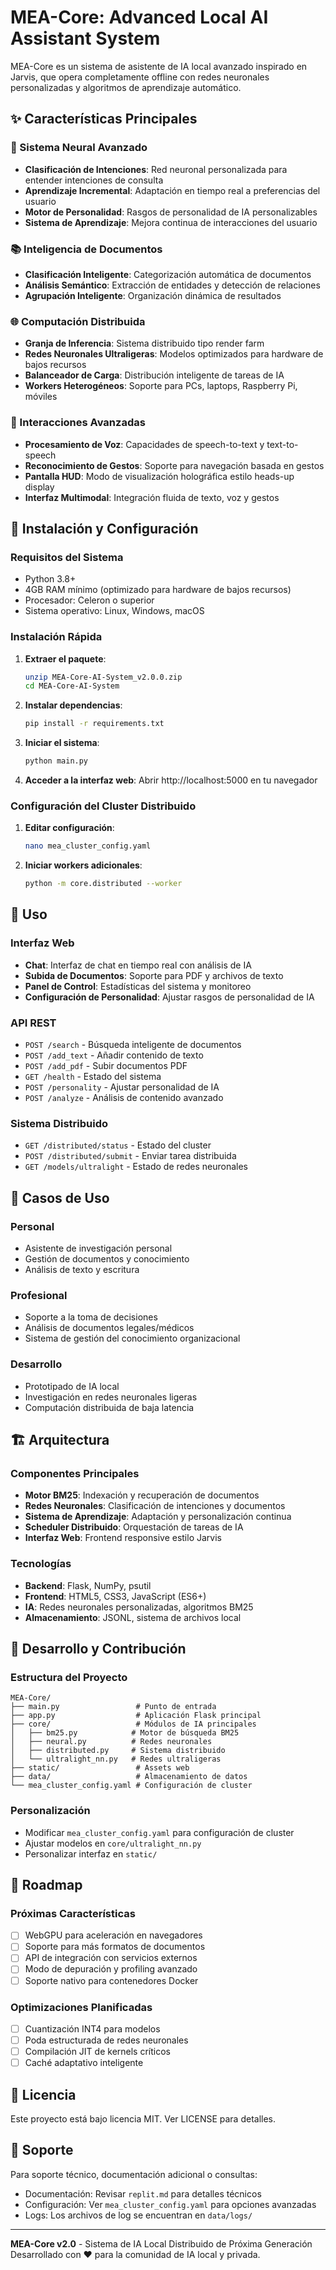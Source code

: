 # MEA-Core: Advanced Local AI Assistant System

MEA-Core es un sistema de asistente de IA local avanzado inspirado en Jarvis, que opera completamente offline con redes neuronales personalizadas y algoritmos de aprendizaje automático.

## ✨ Características Principales

### 🧠 Sistema Neural Avanzado
- **Clasificación de Intenciones**: Red neuronal personalizada para entender intenciones de consulta
- **Aprendizaje Incremental**: Adaptación en tiempo real a preferencias del usuario
- **Motor de Personalidad**: Rasgos de personalidad de IA personalizables
- **Sistema de Aprendizaje**: Mejora continua de interacciones del usuario

### 📚 Inteligencia de Documentos
- **Clasificación Inteligente**: Categorización automática de documentos
- **Análisis Semántico**: Extracción de entidades y detección de relaciones
- **Agrupación Inteligente**: Organización dinámica de resultados

### 🌐 Computación Distribuida
- **Granja de Inferencia**: Sistema distribuido tipo render farm
- **Redes Neuronales Ultraligeras**: Modelos optimizados para hardware de bajos recursos
- **Balanceador de Carga**: Distribución inteligente de tareas de IA
- **Workers Heterogéneos**: Soporte para PCs, laptops, Raspberry Pi, móviles

### 🎤 Interacciones Avanzadas
- **Procesamiento de Voz**: Capacidades de speech-to-text y text-to-speech
- **Reconocimiento de Gestos**: Soporte para navegación basada en gestos
- **Pantalla HUD**: Modo de visualización holográfica estilo heads-up display
- **Interfaz Multimodal**: Integración fluida de texto, voz y gestos

## 🔧 Instalación y Configuración

### Requisitos del Sistema
- Python 3.8+
- 4GB RAM mínimo (optimizado para hardware de bajos recursos)
- Procesador: Celeron o superior
- Sistema operativo: Linux, Windows, macOS

### Instalación Rápida

1. **Extraer el paquete**:
   ```bash
   unzip MEA-Core-AI-System_v2.0.0.zip
   cd MEA-Core-AI-System
   ```

2. **Instalar dependencias**:
   ```bash
   pip install -r requirements.txt
   ```

3. **Iniciar el sistema**:
   ```bash
   python main.py
   ```

4. **Acceder a la interfaz web**:
   Abrir http://localhost:5000 en tu navegador

### Configuración del Cluster Distribuido

1. **Editar configuración**:
   ```bash
   nano mea_cluster_config.yaml
   ```

2. **Iniciar workers adicionales**:
   ```bash
   python -m core.distributed --worker
   ```

## 📖 Uso

### Interfaz Web
- **Chat**: Interfaz de chat en tiempo real con análisis de IA
- **Subida de Documentos**: Soporte para PDF y archivos de texto
- **Panel de Control**: Estadísticas del sistema y monitoreo
- **Configuración de Personalidad**: Ajustar rasgos de personalidad de IA

### API REST
- `POST /search` - Búsqueda inteligente de documentos
- `POST /add_text` - Añadir contenido de texto
- `POST /add_pdf` - Subir documentos PDF
- `GET /health` - Estado del sistema
- `POST /personality` - Ajustar personalidad de IA
- `POST /analyze` - Análisis de contenido avanzado

### Sistema Distribuido
- `GET /distributed/status` - Estado del cluster
- `POST /distributed/submit` - Enviar tarea distribuida
- `GET /models/ultralight` - Estado de redes neuronales

## 🎯 Casos de Uso

### Personal
- Asistente de investigación personal
- Gestión de documentos y conocimiento
- Análisis de texto y escritura

### Profesional
- Soporte a la toma de decisiones
- Análisis de documentos legales/médicos
- Sistema de gestión del conocimiento organizacional

### Desarrollo
- Prototipado de IA local
- Investigación en redes neuronales ligeras
- Computación distribuida de baja latencia

## 🏗️ Arquitectura

### Componentes Principales
- **Motor BM25**: Indexación y recuperación de documentos
- **Redes Neuronales**: Clasificación de intenciones y documentos
- **Sistema de Aprendizaje**: Adaptación y personalización continua
- **Scheduler Distribuido**: Orquestación de tareas de IA
- **Interfaz Web**: Frontend responsive estilo Jarvis

### Tecnologías
- **Backend**: Flask, NumPy, psutil
- **Frontend**: HTML5, CSS3, JavaScript (ES6+)
- **IA**: Redes neuronales personalizadas, algoritmos BM25
- **Almacenamiento**: JSONL, sistema de archivos local

## 🔄 Desarrollo y Contribución

### Estructura del Proyecto
```
MEA-Core/
├── main.py                 # Punto de entrada
├── app.py                  # Aplicación Flask principal
├── core/                   # Módulos de IA principales
│   ├── bm25.py            # Motor de búsqueda BM25
│   ├── neural.py          # Redes neuronales
│   ├── distributed.py     # Sistema distribuido
│   └── ultralight_nn.py   # Redes ultraligeras
├── static/                 # Assets web
├── data/                   # Almacenamiento de datos
└── mea_cluster_config.yaml # Configuración de cluster
```

### Personalización
- Modificar `mea_cluster_config.yaml` para configuración de cluster
- Ajustar modelos en `core/ultralight_nn.py`
- Personalizar interfaz en `static/`

## 🚀 Roadmap

### Próximas Características
- [ ] WebGPU para aceleración en navegadores
- [ ] Soporte para más formatos de documentos
- [ ] API de integración con servicios externos  
- [ ] Modo de depuración y profiling avanzado
- [ ] Soporte nativo para contenedores Docker

### Optimizaciones Planificadas
- [ ] Cuantización INT4 para modelos
- [ ] Poda estructurada de redes neuronales
- [ ] Compilación JIT de kernels críticos
- [ ] Caché adaptativo inteligente

## 📄 Licencia

Este proyecto está bajo licencia MIT. Ver LICENSE para detalles.

## 🤝 Soporte

Para soporte técnico, documentación adicional o consultas:
- Documentación: Revisar `replit.md` para detalles técnicos
- Configuración: Ver `mea_cluster_config.yaml` para opciones avanzadas
- Logs: Los archivos de log se encuentran en `data/logs/`

---

**MEA-Core v2.0** - Sistema de IA Local Distribuido de Próxima Generación
Desarrollado con ❤️ para la comunidad de IA local y privada.
